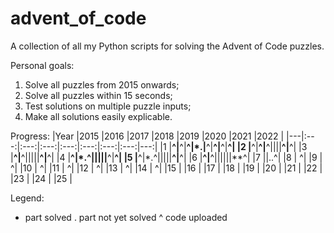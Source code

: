 # advent_of_code
A collection of all my Python scripts for solving the Advent of Code puzzles.

Personal goals:
1) Solve all puzzles from 2015 onwards;
2) Solve all puzzles within 15 seconds;
3) Test solutions on multiple puzzle inputs;
4) Make all solutions easily explicable.

Progress:
|Year   |2015   |2016   |2017   |2018   |2019   |2020   |2021   |2022   |
|---|:---:|:---:|:---:|:---:|:---:|:---:|:---:|---:|
|1  |**^|**^|**^|*.|**^|**^|**^|**^|
|2  |**^|**^|**^||||**^|**^|
|3  |**^|**^|||||**^|**^|
|4  |**^|*.^|||||**^|**^|
|5  |**^|*.^|||||**^|**^|
|6  |**^|**^||||||**^|
|7  ||..^|
|8  |   ^|
|9  |   ^|
|10 |   ^|
|11 |   ^|
|12 |   ^|
|13 |   ^|
|14 |   ^|
|15 |
|16 |
|17 |
|18 |
|19 |
|20 |
|21 |
|22 |
|23 |
|24 |
|25 |

Legend:
* part solved
. part not yet solved
^ code uploaded
